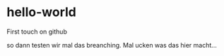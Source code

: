 # hello-world
First touch on github

so dann testen wir mal das breanching. Mal ucken was das hier macht...
